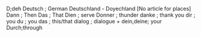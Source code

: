 D;deh
Deutsch ; German
Deutschland - Doyechland [No article for places]
Dann ; Then
Das ; That
Dien ; serve
Donner ; thunder
danke ; thank you
dir ; you
du ; you
das ; this/that
dialog ; dialogue +
dein,deine; your
Durch;through